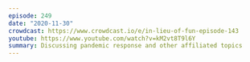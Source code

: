 ```yaml
---
episode: 249
date: "2020-11-30"
crowdcast: https://www.crowdcast.io/e/in-lieu-of-fun-episode-143
youtube: https://www.youtube.com/watch?v=kM2vt8T9l6Y
summary: Discussing pandemic response and other affiliated topics
---
```

